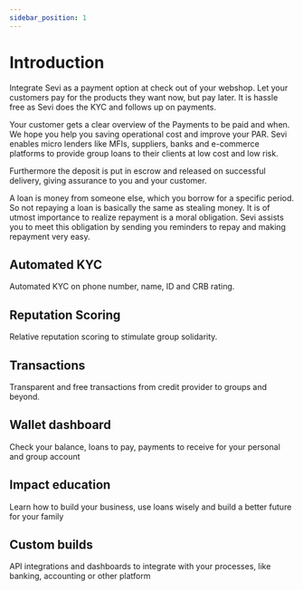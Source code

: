 ```yaml
---
sidebar_position: 1
---
```


# Introduction


Integrate Sevi as a payment option at check out of your webshop. Let your customers pay for the products they want now, but pay later. It is hassle free as Sevi does the KYC and follows up on payments. 

Your customer gets a clear overview of the Payments to be paid and when. We hope you help you saving operational cost and improve your PAR. Sevi enables micro lenders like MFIs, suppliers, banks and e-commerce platforms to provide group loans to their clients at low cost and low risk.

Furthermore the deposit is put in escrow and released on successful delivery, giving assurance to you and your customer.

A loan is money from someone else, which you borrow for a specific period. So not repaying a loan is basically the same as stealing money. It is of utmost importance to realize repayment is a moral obligation. Sevi assists you to meet this obligation by sending you reminders to repay and making repayment very easy.


## Automated KYC

Automated KYC on phone number, name, ID and CRB rating.

## Reputation Scoring

Relative reputation scoring to stimulate group solidarity.

## Transactions

Transparent and free transactions from credit provider to groups and beyond.

## Wallet dashboard

Check your balance, loans to pay, payments to receive for your personal and group account

## Impact education

Learn how to build your business, use loans wisely and build a better future for your family

## Custom builds

API integrations and dashboards to integrate with your processes, like banking, accounting or other platform

